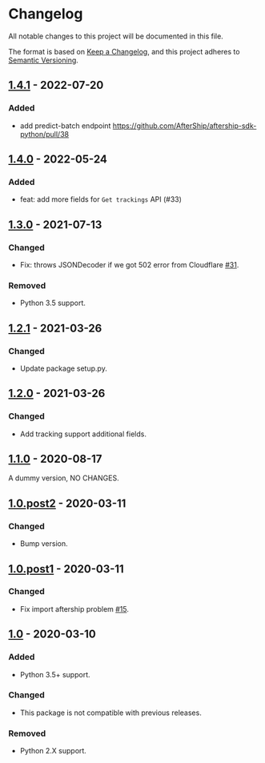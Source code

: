 # Changelog
All notable changes to this project will be documented in this file.

The format is based on [Keep a Changelog](https://keepachangelog.com/en/1.0.0/),
and this project adheres to [Semantic Versioning](https://semver.org/spec/v2.0.0.html).

## [1.4.1] - 2022-07-20
### Added
- add predict-batch endpoint https://github.com/AfterShip/aftership-sdk-python/pull/38

## [1.4.0] - 2022-05-24

### Added

- feat: add more fields for `Get trackings` API (#33)

## [1.3.0] - 2021-07-13

### Changed

- Fix: throws JSONDecoder if we got 502 error from Cloudflare
  [#31](https://github.com/AfterShip/aftership-sdk-python/issues/31).

### Removed

- Python 3.5 support.

## [1.2.1] - 2021-03-26

### Changed

- Update package setup.py.

## [1.2.0] - 2021-03-26

### Changed

- Add tracking support additional fields.

## [1.1.0] - 2020-08-17

A dummy version, NO CHANGES.

## [1.0.post2] - 2020-03-11

### Changed

- Bump version.

## [1.0.post1] - 2020-03-11

### Changed

- Fix import aftership problem [#15](https://github.com/AfterShip/aftership-sdk-python/issues/15).

## [1.0] - 2020-03-10

### Added

- Python 3.5+ support.

### Changed

- This package is not compatible with previous releases. 

### Removed

- Python 2.X support.

[1.4.1]: https://github.com/AfterShip/aftership-sdk-python/compare/1.4.0...1.4.1
[1.4.0]: https://github.com/AfterShip/aftership-sdk-python/compare/1.3.0...1.4.0
[1.3.0]: https://github.com/AfterShip/aftership-sdk-python/compare/1.2.1...1.3.0
[1.2.1]: https://github.com/AfterShip/aftership-sdk-python/compare/1.2.0...1.2.1
[1.2.0]: https://github.com/AfterShip/aftership-sdk-python/compare/1.1.0...1.2.0
[1.1.0]: https://github.com/AfterShip/aftership-sdk-python/compare/1.0.post2...1.1.0
[1.0.post2]: https://github.com/AfterShip/aftership-sdk-python/compare/1.0...1.0.post2
[1.0.post1]: https://github.com/AfterShip/aftership-sdk-python/compare/1.0.post1...1.0
[1.0]: https://github.com/AfterShip/aftership-sdk-python/releases/tag/1.0
